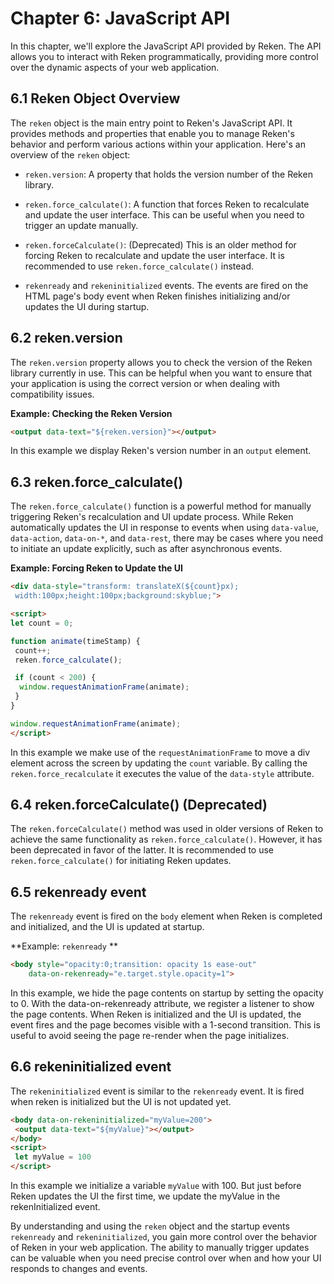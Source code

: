 

# Chapter 6: JavaScript API

In this chapter, we'll explore the JavaScript API provided by Reken. The API allows you to interact with Reken programmatically, providing more control over the dynamic aspects of your web application.

## 6.1 Reken Object Overview

The `reken` object is the main entry point to Reken's JavaScript API. It provides methods and properties that enable you to manage Reken's behavior and perform various actions within your application. Here's an overview of the `reken` object:

* `reken.version`: A property that holds the version number of the Reken library.

* `reken.force_calculate()`: A function that forces Reken to recalculate and update the user interface. This can be useful when you need to trigger an update manually.

* `reken.forceCalculate()`: (Deprecated) This is an older method for forcing Reken to recalculate and update the user interface. It is recommended to use `reken.force_calculate()` instead.

* `rekenready` and `rekeninitialized` events. The events are fired on the HTML page's body event when Reken finishes initializing and/or updates the UI during startup.

## 6.2 reken.version

The `reken.version` property allows you to check the version of the Reken library currently in use. This can be helpful when you want to ensure that your application is using the correct version or when dealing with compatibility issues.

**Example: Checking the Reken Version**

```html
<output data-text="${reken.version}"></output>
```

In this example we display Reken's version number in an `output` element.

## 6.3 reken.force_calculate()

The `reken.force_calculate()` function is a powerful method for manually triggering Reken's recalculation and UI update process. While Reken automatically updates the UI in response to events when using `data-value`, `data-action`, `data-on-*`, and `data-rest`, there may be cases where you need to initiate an update explicitly, such as after asynchronous events.

**Example: Forcing Reken to Update the UI**

```html
<div data-style="transform: translateX(${count}px);
 width:100px;height:100px;background:skyblue;">
```

```html
<script>
let count = 0;

function animate(timeStamp) {
 count++;
 reken.force_calculate();

 if (count < 200) {
  window.requestAnimationFrame(animate);
 }
}

window.requestAnimationFrame(animate);
</script>
```

In this example we make use of the `requestAnimationFrame` to move a div element across the screen by updating the `count` variable. By calling the `reken.force_recalculate` it executes the value of the `data-style` attribute.

## 6.4 reken.forceCalculate() (Deprecated)

The `reken.forceCalculate()` method was used in older versions of Reken to achieve the same functionality as `reken.force_calculate()`. However, it has been deprecated in favor of the latter. It is recommended to use `reken.force_calculate()` for initiating Reken updates.

## 6.5 rekenready event
The `rekenready` event is fired on the `body` element when Reken is completed and initialized, and the UI is updated at startup.

**Example: `rekenready` **

```html
<body style="opacity:0;transition: opacity 1s ease-out"
    data-on-rekenready="e.target.style.opacity=1">
```

In this example, we hide the page contents on startup by setting the opacity to 0. With the data-on-rekenready attribute, we register a listener to show the page contents. When Reken is initialized and the UI is updated, the event fires and the page becomes visible with a 1-second transition. This is useful to avoid seeing the page re-render when the page initializes.

## 6.6 rekeninitialized event

The `rekeninitialized` event is similar to the `rekenready` event. It is fired when reken is initialized but the UI is not updated yet.

```html
<body data-on-rekeninitialized="myValue=200">
 <output data-text="${myValue}"></output>
</body>
<script>
 let myValue = 100
</script>
```

In this example we initialize a variable `myValue` with 100. But just before Reken updates the UI the first time, we update the myValue in the rekenInitialized event.  

By understanding and using the `reken` object and the startup events `rekenready` and `rekeninitialized`, you gain more control over the behavior of Reken in your web application. The ability to manually trigger updates can be valuable when you need precise control over when and how your UI responds to changes and events.

